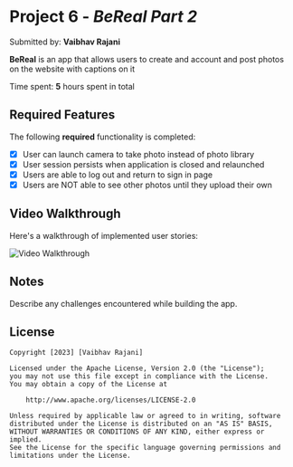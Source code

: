 # Project 6 - *BeReal Part 2*

Submitted by: **Vaibhav Rajani**

**BeReal** is an app that allows users to create and account and post photos on the website with captions on it

Time spent: **5** hours spent in total

## Required Features

The following **required** functionality is completed:

- [x] User can launch camera to take photo instead of photo library
- [x] User session persists when application is closed and relaunched
- [x] Users are able to log out and return to sign in page
- [x] Users are NOT able to see other photos until they upload their own	

## Video Walkthrough

Here's a walkthrough of implemented user stories:

<img src='./BeReal/Feed/project6.gif' title='Video Walkthrough' width='' alt='Video Walkthrough' />

## Notes

Describe any challenges encountered while building the app.

## License

    Copyright [2023] [Vaibhav Rajani]

    Licensed under the Apache License, Version 2.0 (the "License");
    you may not use this file except in compliance with the License.
    You may obtain a copy of the License at

        http://www.apache.org/licenses/LICENSE-2.0

    Unless required by applicable law or agreed to in writing, software
    distributed under the License is distributed on an "AS IS" BASIS,
    WITHOUT WARRANTIES OR CONDITIONS OF ANY KIND, either express or implied.
    See the License for the specific language governing permissions and
    limitations under the License.
